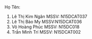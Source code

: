 Họ Tên:
1. Lê Thị Kim Ngân
  MSSV: N15DCAT037
2. Lê Thị Bảo My
  MSSV:N15DCAT036
3. Võ Hoàng Phúc
  MSSV: N15DC018
4. Trần Minh Trí
  MSSV: N15DCAT002
  
